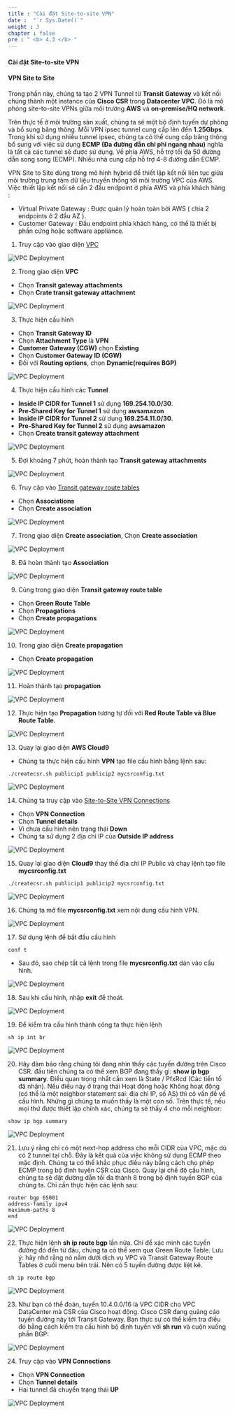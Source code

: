```yaml
---
title : "Cài đặt Site-to-site VPN"
date :  "`r Sys.Date()`" 
weight : 3
chapter : false
pre : " <b> 4.3 </b> "
---
```


#### Cài đặt Site-to-site VPN

#### VPN Site to Site

Trong phần này, chúng ta tạo 2 VPN Tunnel từ **Transit Gateway** và kết nối chúng thành một instance của **Cisco CSR** trong **Datacenter VPC**. Đó là mô phỏng site-to-site VPNs  giữa môi trường **AWS** và **on-premise/HQ network**. 

Trên thực tế ở môi trường sản xuất, chúng ta sẽ một bộ định tuyến dự phòng và bổ sung băng thông. Mỗi VPN ipsec tunnel cung cấp  lên đến **1.25Gbps**. Trong khi sử dụng nhiều tunnel ipsec, chúng ta có thể cung cấp băng thông bổ sung với việc sử dụng **ECMP (Đa đường dẫn chi phí ngang nhau)** nghĩa là tất cả các tunnel sẽ được sử dụng. Về phía AWS, hỗ trợ tối đa 50 đường dẫn song song (ECMP). Nhiều nhà cung cấp hỗ trợ 4-8 đường dẫn ECMP.

VPN Site to Site dùng trong mô hình hybrid để thiết lập kết nối liên tục giữa môi trường trung tâm dữ liệu truyền thống tới môi trường VPC của AWS. Việc thiết lập kết nối sẽ cần 2
đầu endpoint ở phía AWS và phía khách hàng :
+ Virtual Private Gateway : Được quản lý hoàn toàn bởi AWS ( chia 2 endpoints ở 2 đầu AZ ).
+ Customer Gateway : Đầu endpoint phía khách hàng, có thể là thiết bị phần cứng hoặc
software appliance.

1. Truy cập vào giao diện [VPC](https://us-east-1.console.aws.amazon.com/vpc/home?region=us-east-1#Home:)

![VPC Deployment](/images/Lab-1/9/0001.png?featherlight=false&width=90pc)

2. Trong giao diện **VPC**

- Chọn **Transit gateway attachments**
- Chọn **Crate transit gateway attachment**


![VPC Deployment](/images/Lab-1/9/0002.png?featherlight=false&width=90pc)

3. Thực hiện cấu hình

- Chọn **Transit Gateway ID**
- Chọn **Attachment Type** là **VPN**
- **Customer Gateway (CGW)** chọn **Existing**
- Chọn **Customer Gateway ID (CGW)**
- Đối với **Routing options**, chọn **Dynamic(requires BGP)**

![VPC Deployment](/images/Lab-1/9/0003.png?featherlight=false&width=90pc)

4. Thực hiện cấu hình các **Tunnel**

- **Inside IP CIDR for Tunnel 1** sử dụng **169.254.10.0/30**.
- **Pre-Shared Key for Tunnel 1** sử dụng **awsamazon**
- **Inside IP CIDR for Tunnel 2** sử dụng **169.254.11.0/30**.
- **Pre-Shared Key for Tunnel 2** sử dụng **awsamazon**
- Chọn **Create transit gateway attachment**

![VPC Deployment](/images/Lab-1/9/0004.png?featherlight=false&width=90pc)

5. Đợi khoảng 7 phút, hoàn thành tạo **Transit gateway attachments**

![VPC Deployment](/images/Lab-1/9/0005.png?featherlight=false&width=90pc)

6. Truy cập vào [Transit gateway route tables](https://us-east-1.console.aws.amazon.com/vpc/home?region=us-east-1#TransitGatewayRouteTables:)

- Chọn **Associations**
- Chọn **Create association**

![VPC Deployment](/images/Lab-1/9/0006.png?featherlight=false&width=90pc)

7. Trong giao diện **Create association**, Chọn **Create association**

![VPC Deployment](/images/Lab-1/9/0007.png?featherlight=false&width=90pc)

8. Đã hoàn thành tạo **Association**

![VPC Deployment](/images/Lab-1/9/0008.png?featherlight=false&width=90pc)

9. Cũng trong giao diện **Transit gateway route table**

- Chọn **Green Route Table**
- Chọn **Propagations**
- Chọn **Create propagations**

![VPC Deployment](/images/Lab-1/9/0009.png?featherlight=false&width=90pc)

10. Trong giao diện **Create propagation**

- Chọn **Create propagation**

![VPC Deployment](/images/Lab-1/9/00010.png?featherlight=false&width=90pc)

11. Hoàn thành tạo **propagation**

![VPC Deployment](/images/Lab-1/9/00011.png?featherlight=false&width=90pc)

12. Thực hiện tạo **Propagation** tương tự đối với **Red Route Table và Blue Route Table.**

![VPC Deployment](/images/Lab-1/9/00012.png?featherlight=false&width=90pc)

13. Quay lại giao diện **AWS Cloud9**

- Chúng ta thực hiện cấu hình **VPN** tạo file cấu hình bằng lệnh sau:

```
./createcsr.sh publicip1 publicip2 mycsrconfig.txt
```

![VPC Deployment](/images/Lab-1/9/00013.png?featherlight=false&width=90pc)

14. Chúng ta truy cập vào [Site-to-Site VPN Connections](https://us-east-1.console.aws.amazon.com/vpc/home?region=us-east-1#VpnConnections:)

- Chọn **VPN Connection**
- Chọn **Tunnel details**
- Vì chưa cấu hình nên trạng thái **Down**
- Chúng ta sử dụng 2 địa chỉ IP của **Outside IP address**

![VPC Deployment](/images/Lab-1/9/00014.png?featherlight=false&width=90pc)

15. Quay lại giao diện **Cloud9** thay thế địa chỉ IP Public và chạy lệnh tạo file **mycsrconfig.txt**

```
./createcsr.sh publicip1 publicip2 mycsrconfig.txt
```

![VPC Deployment](/images/Lab-1/9/00015.png?featherlight=false&width=90pc)

16. Chúng ta mở file **mycsrconfig.txt** xem nội dung cấu hình VPN.

![VPC Deployment](/images/Lab-1/9/00016.png?featherlight=false&width=90pc)

17. Sử dụng lệnh để bắt đầu cấu hình

```
conf t
```

- Sau đó, sao chép tất cả lệnh trong file  **mycsrconfig.txt** dán vào cấu hình.

![VPC Deployment](/images/Lab-1/9/00017.png?featherlight=false&width=90pc)

18. Sau khi cấu hình, nhập **exit** để thoát.

![VPC Deployment](/images/Lab-1/9/00018.png?featherlight=false&width=90pc)

19. Để kiểm tra cấu hình thành công ta thực hiện lệnh

```
sh ip int br
```

![VPC Deployment](/images/Lab-1/9/00019.png?featherlight=false&width=90pc)

20.   Hãy đảm bảo rằng chúng tôi đang nhìn thấy các tuyến đường trên Cisco CSR. đầu tiên chúng ta có thể xem BGP đang thấy gì: **show ip bgp summary**. Điều quan trọng nhất cần xem là State / PfxRcd (Các tiền tố đã nhận). Nếu điều này ở trạng thái Hoạt động hoặc Không hoạt động (có thể là một neighbor statement sai: địa chỉ IP, số AS) thì có vấn đề về cấu hình. Những gì chúng ta muốn thấy là một con số. Trên thực tế, nếu mọi thứ được thiết lập chính xác, chúng ta sẽ thấy 4 cho mỗi neighbor:

```
show ip bgp summary
```
![VPC Deployment](/images/Lab-1/9/00020.png?featherlight=false&width=90pc)

21.    Lưu ý rằng chỉ có một next-hop address cho mỗi CIDR của VPC, mặc dù có 2 tunnel tại chỗ. Đây là kết quả của việc không sử dụng ECMP theo mặc định. Chúng ta có thể khắc phục điều này bằng cách cho phép ECMP trong bộ định tuyến CSR của Cisco. Quay lại chế độ cấu hình, chúng ta sẽ đặt đường dẫn tối đa thành 8 trong bộ định tuyến BGP của chúng ta. Chỉ cần thực hiện các lệnh sau:

```
router bgp 65001
address-family ipv4
maximum-paths 8
end
```

![VPC Deployment](/images/Lab-1/9/00021.png?featherlight=false&width=90pc)

22.   Thực hiện lệnh **sh ip route bgp** lần nữa. Chỉ để xác minh các tuyến đường đó đến từ đâu, chúng ta có thể xem qua Green Route Table. Lưu ý: hãy nhớ rằng nó nằm dưới dịch vụ VPC và Transit Gateway Route Tables ở cuối menu bên trái. Nên có 5 tuyến đường được liệt kê.

```
sh ip route bgp
```

![VPC Deployment](/images/Lab-1/9/00022.png?featherlight=false&width=90pc)

23.   Như bạn có thể đoán, tuyến 10.4.0.0/16 là VPC CIDR cho VPC DataCenter mà CSR của Cisco hoạt động. Cisco CSR đang quảng cáo tuyến đường này tới Transit Gateway. Bạn thực sự có thể kiểm tra điều đó bằng cách kiểm tra cấu hình bộ định tuyến với **sh run** và cuộn xuống phần BGP:

![VPC Deployment](/images/Lab-1/9/00023.png?featherlight=false&width=90pc)

24.  Truy cập vào **VPN Connections**

- Chọn **VPN Connection**
- Chọn  **Tunnel details**
- Hai tunnel đã chuyển trạng thái **UP**

![VPC Deployment](/images/Lab-1/0001.png?featherlight=false&width=90pc)

